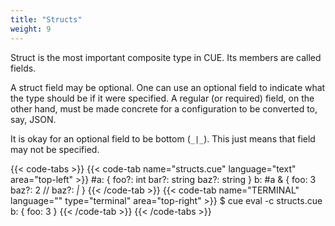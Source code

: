 ```yaml
---
title: "Structs"
weight: 9
---
```


Struct is the most important composite type in CUE.
Its members are called fields.

A struct field may be optional.
One can use an optional field to indicate what the type should be if it were
specified.
A regular (or required) field, on the other hand, must be made concrete
for a configuration to be converted to, say, JSON.

It is okay for an optional field to be bottom (`_|_`).
This just means that field may not be specified.

{{< code-tabs >}}
{{< code-tab name="structs.cue" language="text"  area="top-left" >}}
#a: {
	foo?: int
	bar?: string
	baz?: string
}
b: #a & {
	foo:  3
	baz?: 2 // baz?: _|_
}
{{< /code-tab >}}
{{< code-tab name="TERMINAL" language="" type="terminal" area="top-right" >}}
$ cue eval -c structs.cue
b: {
    foo: 3
}
{{< /code-tab >}}
{{< /code-tabs >}}
